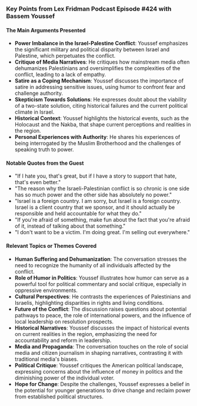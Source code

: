 ### Key Points from Lex Fridman Podcast Episode #424 with Bassem Youssef

#### The Main Arguments Presented
- **Power Imbalance in the Israel-Palestine Conflict**: Youssef emphasizes the significant military and political disparity between Israel and Palestine, which perpetuates the conflict.
- **Critique of Media Narratives**: He critiques how mainstream media often dehumanizes Palestinians and oversimplifies the complexities of the conflict, leading to a lack of empathy.
- **Satire as a Coping Mechanism**: Youssef discusses the importance of satire in addressing sensitive issues, using humor to confront fear and challenge authority.
- **Skepticism Towards Solutions**: He expresses doubt about the viability of a two-state solution, citing historical failures and the current political climate in Israel.
- **Historical Context**: Youssef highlights the historical events, such as the Holocaust and the Nakba, that shape current perceptions and realities in the region.
- **Personal Experiences with Authority**: He shares his experiences of being interrogated by the Muslim Brotherhood and the challenges of speaking truth to power.

#### Notable Quotes from the Guest
- "If I hate you, that's great, but if I have a story to support that hate, that's even better."
- "The reason why the Israeli-Palestinian conflict is so chronic is one side has so much power and the other side has absolutely no power."
- "Israel is a foreign country. I am sorry, but Israel is a foreign country. Israel is a client country that we sponsor, and it should actually be responsible and held accountable for what they do."
- "If you're afraid of something, make fun about the fact that you're afraid of it, instead of talking about that something."
- "I don't want to be a victim. I'm doing great. I'm selling out everywhere."

#### Relevant Topics or Themes Covered
- **Human Suffering and Dehumanization**: The conversation stresses the need to recognize the humanity of all individuals affected by the conflict.
- **Role of Humor in Politics**: Youssef illustrates how humor can serve as a powerful tool for political commentary and social critique, especially in oppressive environments.
- **Cultural Perspectives**: He contrasts the experiences of Palestinians and Israelis, highlighting disparities in rights and living conditions.
- **Future of the Conflict**: The discussion raises questions about potential pathways to peace, the role of international powers, and the influence of local leadership on resolution prospects.
- **Historical Narratives**: Youssef discusses the impact of historical events on current realities in the region, emphasizing the need for accountability and reform in leadership.
- **Media and Propaganda**: The conversation touches on the role of social media and citizen journalism in shaping narratives, contrasting it with traditional media's biases.
- **Political Critique**: Youssef critiques the American political landscape, expressing concerns about the influence of money in politics and the diminishing power of the individual voter.
- **Hope for Change**: Despite the challenges, Youssef expresses a belief in the potential for younger generations to drive change and reclaim power from established political structures.